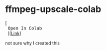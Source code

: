 # ffmpeg-upscale-colab

[<kbd> <br> Open In Colab <br> </kbd>][[Link](https://colab.research.google.com/github/axwf/ffmpeg-upscale-colab/blob/main/ffmpeg_upscale.ipynb)]

not sure why I created this
